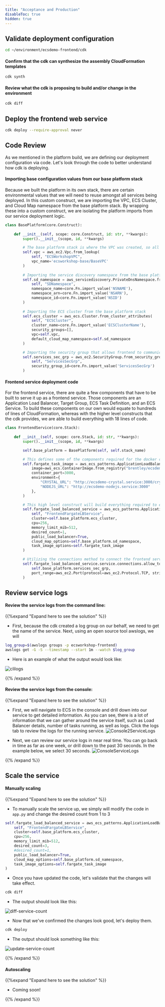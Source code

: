 ```yaml
---
title: "Acceptance and Production"
disableToc: true
hidden: true
---
```

 
## Validate deployment configuration

```bash
cd ~/environment/ecsdemo-frontend/cdk
```

#### Confirm that the cdk can synthesize the assembly CloudFormation templates 

```bash
cdk synth
```

#### Review what the cdk is proposing to build and/or change in the environment 

```bash
cdk diff
```

## Deploy the frontend web service
```bash
cdk deploy --require-approval never
```

## Code Review

As we mentioned in the platform build, we are defining our deployment configuration via code. Let's look through the code to better understand how cdk is deploying.

#### Importing base configuration values from our base platform stack

Because we built the platform in its own stack, there are certain environmental values that we will need to reuse amongst all services being deployed. In this custom construct, we are importing the VPC, ECS Cluster, and Cloud Map namespace from the base platform stack. By wrapping these into a custom construct, we are isolating the platform imports from our service deployment logic.

```python
class BasePlatform(core.Construct):
    
    def __init__(self, scope: core.Construct, id: str, **kwargs):
        super().__init__(scope, id, **kwargs)

        # The base platform stack is where the VPC was created, so all we need is the name to do a lookup and import it into this stack for use
        self.vpc = aws_ec2.Vpc.from_lookup(
            self, "ECSWorkshopVPC",
            vpc_name='ecsworkshop-base/BaseVPC'
        )
        
        # Importing the service discovery namespace from the base platform stack
        self.sd_namespace = aws_servicediscovery.PrivateDnsNamespace.from_private_dns_namespace_attributes(
            self, "SDNamespace",
            namespace_name=core.Fn.import_value('NSNAME'),
            namespace_arn=core.Fn.import_value('NSARN'),
            namespace_id=core.Fn.import_value('NSID')
        )
        
        # Importing the ECS cluster from the base platform stack
        self.ecs_cluster = aws_ecs.Cluster.from_cluster_attributes(
            self, "ECSCluster",
            cluster_name=core.Fn.import_value('ECSClusterName'),
            security_groups=[],
            vpc=self.vpc,
            default_cloud_map_namespace=self.sd_namespace
        )

        # Importing the security group that allows frontend to communicate with backend services
        self.services_sec_grp = aws_ec2.SecurityGroup.from_security_group_id(
            self, "ServicesSecGrp",
            security_group_id=core.Fn.import_value('ServicesSecGrp')
        )
```

#### Frontend service deployment code

For the frontend service, there are quite a few components that have to be built to serve it up as a frontend service. Those components are an Application Load Balancer, Target Group, ECS Task Definition, and an ECS Service. To build these components on our own would equate to hundreds of lines of CloudFormation, whereas with the higher level constructs that the cdk provides, we are able to build everything with 18 lines of code.

```python
class FrontendService(core.Stack):
    
    def __init__(self, scope: core.Stack, id: str, **kwargs):
        super().__init__(scope, id, **kwargs)

        self.base_platform = BasePlatform(self, self.stack_name)

        # This defines some of the components required for the docker container to run
        self.fargate_task_image = aws_ecs_patterns.ApplicationLoadBalancedTaskImageOptions(
            image=aws_ecs.ContainerImage.from_registry("brentley/ecsdemo-frontend"),
            container_port=3000,
            environment={
                "CRYSTAL_URL": "http://ecsdemo-crystal.service:3000/crystal",
                "NODEJS_URL": "http://ecsdemo-nodejs.service:3000"
            },
        )

        # This high level construct will build everything required to ensure our container is load balanced and running as an ECS service
        self.fargate_load_balanced_service = aws_ecs_patterns.ApplicationLoadBalancedFargateService(
            self, "FrontendFargateLBService",
            cluster=self.base_platform.ecs_cluster,
            cpu=256,
            memory_limit_mib=512,
            desired_count=1,
            public_load_balancer=True,
            cloud_map_options=self.base_platform.sd_namespace,
            task_image_options=self.fargate_task_image
        )

        # Utilizing the connections method to connect the frontend service security group to the backend security group
        self.fargate_load_balanced_service.service.connections.allow_to(
            self.base_platform.services_sec_grp,
            port_range=aws_ec2.Port(protocol=aws_ec2.Protocol.TCP, string_representation="frontendtobackend", from_port=3000, to_port=3000)
        )
```

## Review service logs

#### Review the service logs from the command line:

{{%expand "Expand here to see the solution" %}}

- First, because the cdk created a log group on our behalf, we need to get the name of the service. Next, using an open source tool awslogs, we will 

```bash
log_group=$(awslogs groups -p ecsworkshop-frontend)
awslogs get -G -S --timestamp --start 1m --watch $log_group
```

- Here is an example of what the output would look like:

![clilogs](/images/cli-logs.gif)

{{% /expand %}}

#### Review the service logs from the console:

{{%expand "Expand here to see the solution" %}}

- First, we will navigate to ECS in the console and drill down into our service to get detailed information. As you can see, there is a lot of information that we can gather around the service itself, such as Load Balancer details, number of tasks running, as well as logs. Click the logs tab to review the logs for the running service.
![Console2ServiceLogs](/images/ecs-console-service-logs.gif)

- Next, we can review our service logs in near real time. You can go back in time as far as one week, or drill down to the past 30 seconds. In the example below, we select 30 seconds.
![ConsoleServiceLogs](/images/ecs-console-logs.gif)

{{% /expand %}}

## Scale the service

#### Manually scaling
{{%expand "Expand here to see the solution" %}}

- To manually scale the service up, we simply will modify the code in `app.py` and change the desired count from 1 to 3

```python
self.fargate_load_balanced_service = aws_ecs_patterns.ApplicationLoadBalancedFargateService(
    self, "FrontendFargateLBService",
    cluster=self.base_platform.ecs_cluster,
    cpu=256,
    memory_limit_mib=512,
    desired_count=3,
    #desired_count=1,
    public_load_balancer=True,
    cloud_map_options=self.base_platform.sd_namespace,
    task_image_options=self.fargate_task_image
)
```

- Once you have updated the code, let's validate that the changes will take effect.

```bash
cdk diff
```

- The output should look like this:

![diff-service-count](/images/cdk-service-count-diff.png)

- Now that we've confirmed the changes look good, let's deploy them.

```bash
cdk deploy
```

- The output should look something like this:

![update-service-count](/images/cdk-deploy-service-count.png)

{{% /expand %}}

#### Autoscaling
{{%expand "Expand here to see the solution" %}}

- Coming soon!

{{% /expand %}}
